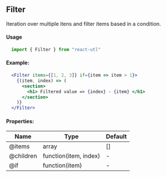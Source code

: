## Filter

Iteration over multiple itens and filter items based in a condition.

#### Usage
```jsx
  import { Filter } from "react-utl"
```

#### Example:

```jsx
  <Filter items={[1, 2, 3]} if={item => item > 1}>
    {(item, index) => (
      <section>
        <h1> Filtered value => {index} - {item} </h1>
      </section>
    )}
  </Filter>
```

#### Properties:

| Name | Type | Default |
| --- | --- | --- |
| @items | array | [] |
| @children | function(item, index) | - |
| @if | function(item) | - |
